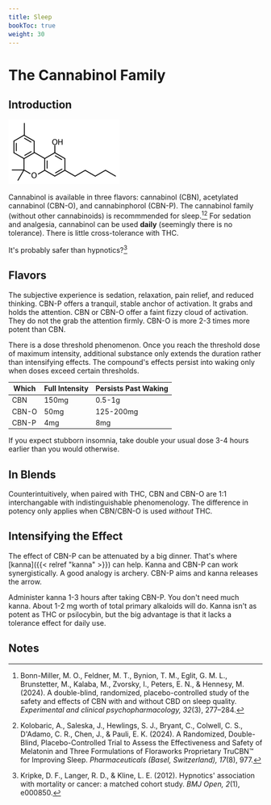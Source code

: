 ```yaml
---
title: Sleep
bookToc: true
weight: 30
---
```


# The Cannabinol Family

## Introduction

[![CBN](cannabinol.webp)](https://en.wikipedia.org/wiki/Cannabinol)

Cannabinol is available in three flavors: cannabinol (CBN), acetylated cannabinol (CBN-O), and cannabinphorol (CBN-P).
The cannabinol family (without other cannabinoids) is recommmended for sleep.[^bonn-miller2024][^kolobaric2024]
For sedation and analgesia, cannabinol can be used **daily** (seemingly there is no tolerance).
There is little cross-tolerance with THC.

It's probably safer than hypnotics?[^kripke2012]

## Flavors

The subjective experience is sedation, relaxation, pain relief, and reduced thinking. CBN-P offers a tranquil, stable anchor of activation. It grabs and holds the attention. CBN or CBN-O offer a faint fizzy cloud of activation. They do not the grab the attention firmly. CBN-O is more 2-3 times more potent than CBN.

There is a dose threshold phenomenon. Once you reach the threshold dose of maximum intensity, additional substance only extends the duration rather than intensifying effects. The compound's effects persist into waking only when doses exceed certain thresholds.

| Which | Full Intensity | Persists Past Waking |
| ----- | -------------- | ----------------  |
| CBN | 150mg | 0.5-1g |
| CBN-O | 50mg | 125-200mg |
| CBN-P | 4mg | 8mg |

If you expect stubborn insomnia, take double your usual dose 3-4 hours earlier than you would otherwise.

## In Blends

Counterintuitively, when paired with THC, CBN and CBN-O are 1:1 interchangable with indistinguishable phenomenology.
The difference in potency only applies when CBN/CBN-O is used *without* THC.

## Intensifying the Effect

The effect of CBN-P can be attenuated by a big dinner. That's where [kanna]({{< relref "kanna" >}}) can help. Kanna and CBN-P can work synergistically. A good analogy is archery. CBN-P aims and kanna releases the arrow.

Administer kanna 1-3 hours after taking CBN-P. You don't need much kanna. About 1-2 mg worth of total primary alkaloids will do. Kanna isn't as potent as THC or psilocybin, but the big advantage is that it lacks a tolerance effect for daily use.

## Notes

[^bonn-miller2024]: Bonn-Miller, M. O., Feldner, M. T., Bynion, T. M., Eglit, G. M. L., Brunstetter, M., Kalaba, M., Zvorsky, I., Peters, E. N., & Hennesy, M. (2024). A double-blind, randomized, placebo-controlled study of the safety and effects of CBN with and without CBD on sleep quality. *Experimental and clinical psychopharmacology, 32*(3), 277–284.

[^kolobaric2024]: Kolobaric, A., Saleska, J., Hewlings, S. J., Bryant, C., Colwell, C. S., D'Adamo, C. R., Chen, J., & Pauli, E. K. (2024). A Randomized, Double-Blind, Placebo-Controlled Trial to Assess the Effectiveness and Safety of Melatonin and Three Formulations of Floraworks Proprietary TruCBN™ for Improving Sleep. *Pharmaceuticals (Basel, Switzerland), 17*(8), 977.

[^kripke2012]: Kripke, D. F., Langer, R. D., & Kline, L. E. (2012). Hypnotics' association with mortality or cancer: a matched cohort study. *BMJ Open, 2*(1), e000850.
